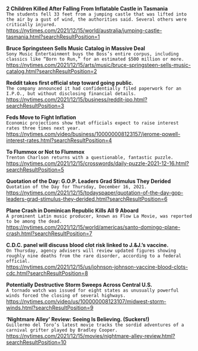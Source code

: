 **2 Children Killed After Falling From Inflatable Castle in Tasmania**\
`The students fell 33 feet from a jumping castle that was lifted into the air by a gust of wind, the authorities said. Several others were critically injured.`\
https://nytimes.com/2021/12/15/world/australia/jumping-castle-tasmania.html?searchResultPosition=1

**Bruce Springsteen Sells Music Catalog in Massive Deal**\
`Sony Music Entertainment buys the Boss’s entire corpus, including classics like “Born to Run,” for an estimated $500 million or more.`\
https://nytimes.com/2021/12/15/arts/music/bruce-springsteen-sells-music-catalog.html?searchResultPosition=2

**Reddit takes first official step toward going public.**\
`The company announced it had confidentially filed paperwork for an I.P.O., but without disclosing financial details.`\
https://nytimes.com/2021/12/15/business/reddit-ipo.html?searchResultPosition=3

**Feds Move to Fight Inflation**\
`Economic projections show that officials expect to raise interest rates three times next year.`\
https://nytimes.com/video/business/100000008123157/jerome-powell-interest-rates.html?searchResultPosition=4

**To Flummox or Not to Flummox**\
`Trenton Charlson returns with a questionable, fantastic puzzle.`\
https://nytimes.com/2021/12/15/crosswords/daily-puzzle-2021-12-16.html?searchResultPosition=5

**Quotation of the Day: G.O.P. Leaders Grad Stimulus They Derided**\
`Quotation of the Day for Thursday, December 16, 2021.`\
https://nytimes.com/2021/12/15/todayspaper/quotation-of-the-day-gop-leaders-grad-stimulus-they-derided.html?searchResultPosition=6

**Plane Crash in Dominican Republic Kills All 9 Aboard**\
`A prominent Latin music producer, known as Flow La Movie, was reported to be among the dead.`\
https://nytimes.com/2021/12/15/world/americas/santo-domingo-plane-crash.html?searchResultPosition=7

**C.D.C. panel will discuss blood clot risk linked to J.&J.’s vaccine.**\
`On Thursday, agency advisers will review updated figures showing roughly nine deaths from the rare disorder, according to a federal official.`\
https://nytimes.com/2021/12/15/us/johnson-johnson-vaccine-blood-clots-cdc.html?searchResultPosition=8

**Potentially Destructive Storm Sweeps Across Central U.S.**\
`A tornado watch was issued for eight states as unusually powerful winds forced the closing of several highways.`\
https://nytimes.com/video/us/100000008123107/midwest-storm-winds.html?searchResultPosition=9

**‘Nightmare Alley’ Review: Seeing Is Believing. (Suckers!)**\
`Guillermo del Toro’s latest movie tracks the sordid adventures of a carnival grifter played by Bradley Cooper.`\
https://nytimes.com/2021/12/15/movies/nightmare-alley-review.html?searchResultPosition=10

